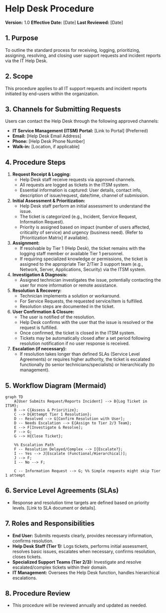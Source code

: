 # Help Desk Procedure

**Version:** 1.0
**Effective Date:** [Date]
**Last Reviewed:** [Date]

## 1. Purpose

To outline the standard process for receiving, logging, prioritizing, assigning, resolving, and closing user support requests and incident reports via the IT Help Desk.

## 2. Scope

This procedure applies to all IT support requests and incident reports initiated by end-users within the organization.

## 3. Channels for Submitting Requests

Users can contact the Help Desk through the following approved channels:

*   **IT Service Management (ITSM) Portal:** [Link to Portal] (Preferred)
*   **Email:** [Help Desk Email Address]
*   **Phone:** [Help Desk Phone Number]
*   **Walk-in:** [Location, if applicable]

## 4. Procedure Steps

1.  **Request Receipt & Logging:**
    *   Help Desk staff receive requests via approved channels.
    *   All requests are logged as tickets in the ITSM system.
    *   Essential information is captured: User details, contact info, description of issue/request, date/time, channel of submission.
2.  **Initial Assessment & Prioritization:**
    *   Help Desk staff perform an initial assessment to understand the issue.
    *   The ticket is categorized (e.g., Incident, Service Request, Information Request).
    *   Priority is assigned based on impact (number of users affected, criticality of service) and urgency (business need). (Refer to [Prioritization Matrix] if available).
3.  **Assignment:**
    *   If resolvable by Tier 1 (Help Desk), the ticket remains with the logging staff member or available Tier 1 personnel.
    *   If requiring specialized knowledge or permissions, the ticket is assigned to the appropriate Tier 2/Tier 3 support team (e.g., Network, Server, Applications, Security) via the ITSM system.
4.  **Investigation & Diagnosis:**
    *   Assigned technician investigates the issue, potentially contacting the user for more information or remote assistance.
5.  **Resolution & Recovery:**
    *   Technician implements a solution or workaround.
    *   For Service Requests, the requested service/item is fulfilled.
    *   Resolution steps are documented in the ticket.
6.  **User Confirmation & Closure:**
    *   The user is notified of the resolution.
    *   Help Desk confirms with the user that the issue is resolved or the request is fulfilled.
    *   Once confirmed, the ticket is closed in the ITSM system.
    *   Tickets may be automatically closed after a set period following resolution notification if no user response is received.
7.  **Escalation (if necessary):**
    *   If resolution takes longer than defined SLAs (Service Level Agreements) or requires higher authority, the ticket is escalated functionally (to senior technicians/specialists) or hierarchically (to management).

## 5. Workflow Diagram (Mermaid)

```mermaid
graph TD
    A[User Submits Request/Reports Incident] --> B{Log Ticket in ITSM};
    B --> C{Assess & Prioritize};
    C --> D{Attempt Tier 1 Resolution};
    D -- Resolved --> G[Confirm Resolution with User];
    D -- Needs Escalation --> E{Assign to Tier 2/3 Team};
    E --> F[Investigate & Resolve];
    F --> G;
    G --> H{Close Ticket};

    %% Escalation Path
    F -- Resolution Delayed/Complex --> I{Escalate?};
    I -- Yes --> J[Escalate (Functional/Hierarchical)];
    J --> F;
    I -- No --> F;

    C -- Information Request --> G; %% Simple requests might skip Tier 1 attempt
```

## 6. Service Level Agreements (SLAs)

*   Response and resolution time targets are defined based on priority levels. [Link to SLA document or details].

## 7. Roles and Responsibilities

*   **End User:** Submits requests clearly, provides necessary information, confirms resolution.
*   **Help Desk Staff (Tier 1):** Logs tickets, performs initial assessment, resolves basic issues, escalates when necessary, confirms resolution, closes tickets.
*   **Specialized Support Teams (Tier 2/3):** Investigate and resolve escalated/complex tickets within their domain.
*   **IT Management:** Oversees the Help Desk function, handles hierarchical escalations.

## 8. Procedure Review

*   This procedure will be reviewed annually and updated as needed. 